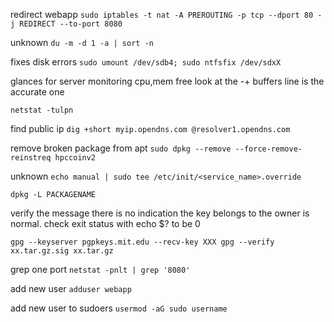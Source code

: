 redirect webapp
`sudo iptables -t nat -A PREROUTING -p tcp --dport 80 -j REDIRECT --to-port 8080`

unknown
`du -m -d 1 -a | sort -n `

fixes disk errors
`sudo umount /dev/sdb4; sudo ntfsfix /dev/sdxX `
 
glances for server monitoring cpu,mem 
free look at the -+ buffers line is the accurate one 
 
`netstat -tulpn`
 
find public ip 
`dig +short myip.opendns.com @resolver1.opendns.com`
 
remove broken package from apt
`sudo dpkg --remove --force-remove-reinstreq hpccoinv2`

unknown
`echo manual | sudo tee /etc/init/<service_name>.override`
 
`dpkg -L PACKAGENAME`

verify
the message there is no indication the key belongs to the owner is normal. 
check exit status with echo $? to be 0 

`gpg --keyserver pgpkeys.mit.edu --recv-key XXX
gpg --verify xx.tar.gz.sig xx.tar.gz`
 
grep one port
`netstat -pnlt | grep '8080'`

add new user
`adduser webapp`

add new user to sudoers
`usermod -aG sudo username`
